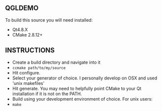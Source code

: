 QGLDEMO
-------------
To build this source you will need installed:
- Qt4.8.X
- CMake 2.8.12+

INSTRUCTIONS
-------------
- Create a build directory and navigate into it
- `ccmake path/to/my/source`
- Hit configure.
- Select your generator of choice. I personally develop on OSX and used 'unix makefiles'
- Hit generate. You may need to helpfully point CMake to your Qt installation if it is not on the PATH.
- Build using your development environment of choice. For unix users:
- `make`

